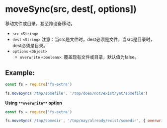 # moveSync(src, dest[, options])

移动文件或目录，甚至跨设备移动。

- `src` `<String>`
- `dest` `<String>` 注意：当src是文件时，dest必须是文件，当src是目录时，dest必须是目录。
- `options` `<Object>` 
   - `overwrite` `<boolean>`: 覆盖现有文件或目录，默认值为false。

## Example:

```javascript
const fs = require('fs-extra')

fs.moveSync('/tmp/somefile', '/tmp/does/not/exist/yet/somefile')
```

**Using **`**overwrite**`** option**

```javascript
const fs = require('fs-extra')

fs.moveSync('/tmp/somedir', '/tmp/may/already/exist/somedir', { overwrite: true })
```
